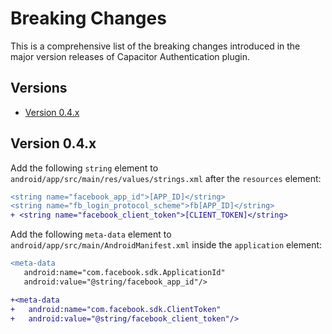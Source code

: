 # Breaking Changes

This is a comprehensive list of the breaking changes introduced in the major version releases of Capacitor Authentication plugin.

## Versions

- [Version 0.4.x](#version-04x)

## Version 0.4.x

Add the following `string` element to `android/app/src/main/res/values/strings.xml` after the `resources` element:

```diff
<string name="facebook_app_id">[APP_ID]</string>
<string name="fb_login_protocol_scheme">fb[APP_ID]</string>
+ <string name="facebook_client_token">[CLIENT_TOKEN]</string>
```

Add the following `meta-data` element to `android/app/src/main/AndroidManifest.xml` inside the `application` element:

```diff
<meta-data
   android:name="com.facebook.sdk.ApplicationId"
   android:value="@string/facebook_app_id"/>

+<meta-data 
+   android:name="com.facebook.sdk.ClientToken" 
+   android:value="@string/facebook_client_token"/>
```
